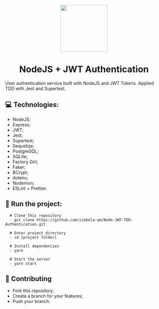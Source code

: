 
<p align="center">
  <img width="150" height="150" src="https://i2.wp.com/blog.logrocket.com/wp-content/uploads/2019/07/Screen-Shot-2018-10-11-at-1.40.06-PM.png?fit=1016%2C1034&ssl=1">
</p>
<h1 align=center>NodeJS + JWT Authentication</h1>

User authentication service built with NodeJS and JWT Tokens. Applied TDD with Jest and Supertest.

## :computer: Technologies:
- NodeJS;
- Express;
- JWT;
- Jest;
- Supertest;
- Sequelize;
- PostgreSQL;
- SQLite;
- Factory Girl;
- Faker;
- BCrypt;
- dotenv;
- Nodemon;
- ESLint + Prettier.

## :running: Run the project:
```shell
  # Clone this repository
  - git clone https://github.com/izabela-am/Node-JWT-TDD-Authentication.git
  
  # Enter project directory
  - cd [project folder]
  
  # Install dependencies
  - yarn
  
  # Start the server
  - yarn start
```

## :fork_and_knife: Contributing
- Fork this repository;
- Create a branch for your features;
- Push your branch.
